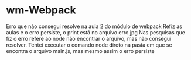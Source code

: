 # wm-Webpack
Erro que não consegui resolve na aula 2 do módulo de webpack
Refiz as aulas e o erro persiste, o print está no arquivo erro.jpg
Nas pesquisas que fiz o erro refere ao node não encontrar o arquivo, mas não consegui resolver.
Tentei executar o comando node direto na pasta em que se encontra o arquivo main.js, mas mesmo assim o erro persiste
